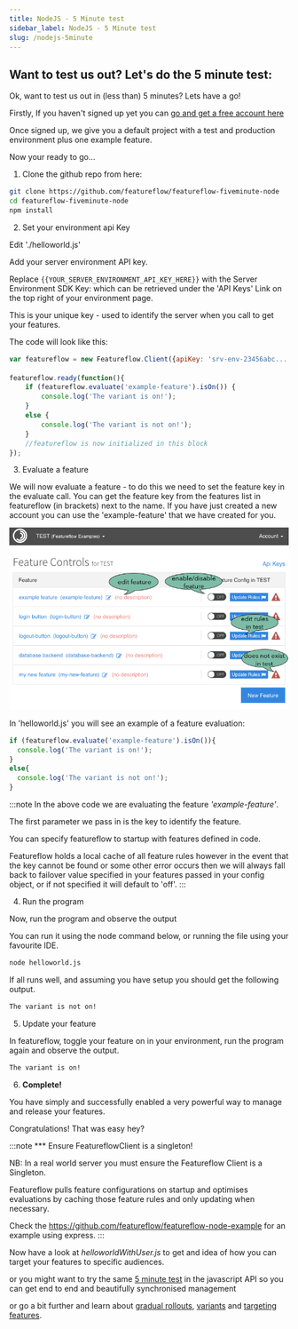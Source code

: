 ```yaml
---
title: NodeJS - 5 Minute test
sidebar_label: NodeJS - 5 Minute test
slug: /nodejs-5minute
---
```

## Want to test us out? Let's do the 5 minute test:

Ok, want to test us out in (less than) 5 minutes? Lets have a go!

Firstly, If you haven't signed up yet you can [go and get a free account here](https://app.featureflow.io/)

Once signed up, we give you a default project with a test and production environment plus one example feature.

Now your ready to go...

1. Clone the github repo from here:

```bash
git clone https://github.com/featureflow/featureflow-fiveminute-node
cd featureflow-fiveminute-node
npm install
```
2. Set your environment api Key

Edit './helloworld.js'

Add your server environment API key.

Replace `{{YOUR_SERVER_ENVIRONMENT_API_KEY_HERE}}` with the Server Environment SDK Key: which can be retrieved under the 'API Keys' Link on the top right of your environment page.

This is your unique key - used to identify the server when you call to get your features.

The code will look like this:

```javascript
var featureflow = new Featureflow.Client({apiKey: 'srv-env-23456abc...'});

featureflow.ready(function(){
    if (featureflow.evaluate('example-feature').isOn()) {
        console.log('The variant is on!');
    }
    else {
        console.log('The variant is not on!');
    }
    //featureflow is now initialized in this block
});
```

3. Evaluate a feature

We will now evaluate a feature - to do this we need to set the feature key in the evaluate call. You can get the feature key from the features list in featureflow (in brackets) next to the name.
If you have just created a new account you can use the 'example-feature' that we have created for you.

![Fedatures List](/img/quickstart-nodejs-1.png)

In 'helloworld.js' you will see an example of a feature evaluation:

```javascript
if (featureflow.evaluate('example-feature').isOn()){
  console.log('The variant is on!');
}
else{
  console.log('The variant is not on!');
}
```

:::note
In the above code we are evaluating the feature _'example-feature'_.

The first parameter we pass in is the key to identify the feature.

You can specify featureflow to startup with features defined in code.

Featureflow holds a local cache of all feature rules however in the event that the key cannot be found or some other error occurs then we will always fall back to failover value specified in your features passed in your config object, or if not specified it will default to 'off'.
:::

4. Run the program

Now, run the program and observe the output

You can run it using the node command below, or running the file using your favourite IDE.

```bash
node helloworld.js
```

If all runs well, and assuming you have setup you should get the following output.

```bash
The variant is not on!
```
5. Update your feature

In featureflow, toggle your feature on in your environment, run the program again and observe the output.

```bash
The variant is on!
```

6. __Complete!__ 

You have simply and successfully enabled a very powerful way to manage and release your features.

Congratulations! That was easy hey?

:::note
*** Ensure FeatureflowClient is a singleton!

NB: In a real world server you must ensure the Featureflow Client is a Singleton.

Featureflow pulls feature configurations on startup and optimises evaluations by caching those feature rules and only updating when necessary.

Check the https://github.com/featureflow/featureflow-node-example for an example using express.
:::

Now have a look at _helloworldWithUser.js_ to get and idea of how you can target your features to specific audiences.

or you might want to try the same [5 minute test](https://docs.featureflow.io/docs/featureflow-five-minute-javascript) in the javascript API so you can get end to end and beautifully synchronised management

or go a bit further and learn about [gradual rollouts](/docs/gradual-rollouts), [variants](/docs/managing-feature-variants) and [targeting features](/docs/targeting-features).